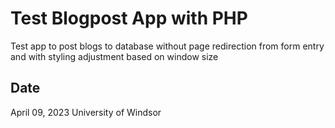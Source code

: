 # Test Blogpost App with PHP
Test app to post blogs to database without page redirection from form entry and with styling adjustment based on window size

## Date
April 09, 2023 University of Windsor